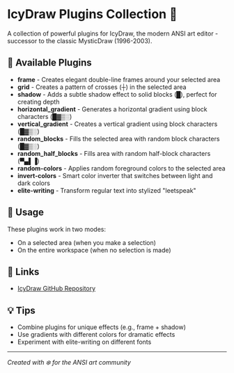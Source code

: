 # IcyDraw Plugins Collection 🎨

A collection of powerful plugins for IcyDraw, the modern ANSI art editor - successor to the classic MysticDraw (1996-2003).

## 🚀 Available Plugins

- **frame** - Creates elegant double-line frames around your selected area
- **grid** - Creates a pattern of crosses (┼) in the selected area
- **shadow** - Adds a subtle shadow effect to solid blocks (█), perfect for creating depth
- **horizontal_gradient** - Generates a horizontal gradient using block characters (█▓▒░)
- **vertical_gradient** - Creates a vertical gradient using block characters (█▓▒░)
- **random_blocks** - Fills the selected area with random block characters (█▓▒░)
- **random_half_blocks** - Fills area with random half-block characters (▀▄▌▐)
- **random-colors** - Applies random foreground colors to the selected area
- **invert-colors** - Smart color inverter that switches between light and dark colors
- **elite-writing** - Transform regular text into stylized "leetspeak"

## 🔧 Usage
These plugins work in two modes:
- On a selected area (when you make a selection)
- On the entire workspace (when no selection is made)

## 🔗 Links
- [IcyDraw GitHub Repository](https://github.com/mkrueger/icy_tools/tree/master/crates/icy_draw)

## 💡 Tips
- Combine plugins for unique effects (e.g., frame + shadow)
- Use gradients with different colors for dramatic effects
- Experiment with elite-writing on different fonts

---
*Created with ❄️ for the ANSI art community*
